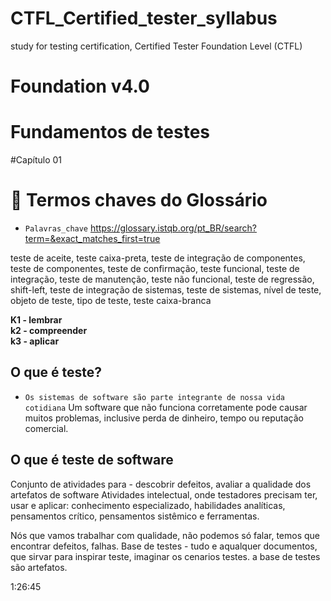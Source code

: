 # CTFL_Certified_tester_syllabus
study for testing certification, Certified Tester Foundation Level (CTFL)
# Foundation v4.0

<h1 algin="center"> Fundamentos de testes </h1>
#Capítulo 01

# :hammer: Termos chaves do Glossário
- `Palavras_chave`
<a>https://glossary.istqb.org/pt_BR/search?term=&exact_matches_first=true</a>

teste de aceite, teste caixa-preta, teste de integração de componentes, teste de componentes, teste de
confirmação, teste funcional, teste de integração, teste de manutenção, teste não funcional, teste de regressão,
shift-left, teste de integração de sistemas, teste de sistemas, nível de teste, objeto de teste, tipo de teste, teste
caixa-branca 


**K1 - lembrar** <br>
**k2 - compreender**<br>
**k3 - aplicar**

<h2> O que é teste? </h2>

- `Os sistemas de software são parte integrante de nossa vida cotidiana`
Um software que não funciona corretamente pode causar muitos problemas, inclusive perda de dinheiro, tempo ou reputação comercial.

<h2> O que é teste de software </h2>

Conjunto de atividades para - descobrir defeitos, avaliar a qualidade dos artefatos de software
Atividades intelectual, onde testadores precisam ter, usar e aplicar: conhecimento especializado, habilidades analíticas, pensamentos crítico, pensamentos sistêmico e ferramentas.

Nós que vamos trabalhar com qualidade, não podemos só falar, temos que encontrar defeitos, falhas.
Base de testes - tudo e aqualquer documentos, que sirvar para inspirar teste, imaginar os cenarios testes.
 a base de testes são artefatos. 

1:26:45
